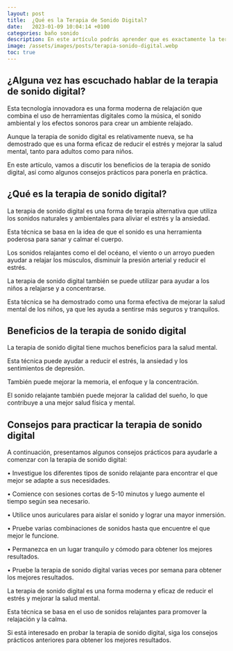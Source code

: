 ```yaml
---
layout: post
title:  ¿Qué es la Terapia de Sonido Digital?
date:   2023-01-09 10:04:14 +0100
categories: baño sonido
description: En este artículo podrás aprender que es exactamente la terapia de sonido digital.
image: /assets/images/posts/terapia-sonido-digital.webp
toc: true
---
```


## __¿Alguna vez has escuchado hablar de la terapia de sonido digital?__ 

Esta tecnología innovadora es una forma moderna de relajación que combina el uso de herramientas digitales como la música, el sonido ambiental y los efectos sonoros para crear un ambiente relajado. 

Aunque la terapia de sonido digital es relativamente nueva, se ha demostrado que es una forma eficaz de reducir el estrés y mejorar la salud mental, tanto para adultos como para niños. 

En este artículo, vamos a discutir los beneficios de la terapia de sonido digital, así como algunos consejos prácticos para ponerla en práctica. 

## __¿Qué es la terapia de sonido digital?__ 

La terapia de sonido digital es una forma de terapia alternativa que utiliza los sonidos naturales y ambientales para aliviar el estrés y la ansiedad. 

Esta técnica se basa en la idea de que el sonido es una herramienta poderosa para sanar y calmar el cuerpo. 

Los sonidos relajantes como el del océano, el viento o un arroyo pueden ayudar a relajar los músculos, disminuir la presión arterial y reducir el estrés. 

La terapia de sonido digital también se puede utilizar para ayudar a los niños a relajarse y a concentrarse. 

Esta técnica se ha demostrado como una forma efectiva de mejorar la salud mental de los niños, ya que les ayuda a sentirse más seguros y tranquilos. 

## __Beneficios de la terapia de sonido digital__ 

La terapia de sonido digital tiene muchos beneficios para la salud mental. 

Esta técnica puede ayudar a reducir el estrés, la ansiedad y los sentimientos de depresión. 

También puede mejorar la memoria, el enfoque y la concentración. 

El sonido relajante también puede mejorar la calidad del sueño, lo que contribuye a una mejor salud física y mental. 

## __Consejos para practicar la terapia de sonido digital__

A continuación, presentamos algunos consejos prácticos para ayudarle a comenzar con la terapia de sonido digital: 

• Investigue los diferentes tipos de sonido relajante para encontrar el que mejor se adapte a sus necesidades. 

• Comience con sesiones cortas de 5-10 minutos y luego aumente el tiempo según sea necesario. 

• Utilice unos auriculares para aislar el sonido y lograr una mayor inmersión. 

• Pruebe varias combinaciones de sonidos hasta que encuentre el que mejor le funcione. 

• Permanezca en un lugar tranquilo y cómodo para obtener los mejores resultados. 

• Pruebe la terapia de sonido digital varias veces por semana para obtener los mejores resultados. 

La terapia de sonido digital es una forma moderna y eficaz de reducir el estrés y mejorar la salud mental. 

Esta técnica se basa en el uso de sonidos relajantes para promover la relajación y la calma. 

Si está interesado en probar la terapia de sonido digital, siga los consejos prácticos anteriores para obtener los mejores resultados.
